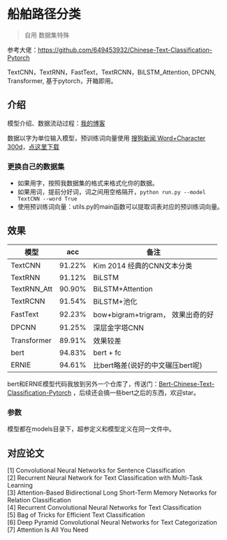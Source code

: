# 船舶路径分类

> 自用 数据集特殊

参考大佬：https://github.com/649453932/Chinese-Text-Classification-Pytorch

TextCNN，TextRNN，FastText，TextRCNN，BiLSTM_Attention, DPCNN, Transformer, 基于pytorch，开箱即用。

## 介绍

模型介绍、数据流动过程：[我的博客](https://zhuanlan.zhihu.com/p/73176084)

数据以字为单位输入模型，预训练词向量使用 [搜狗新闻 Word+Character 300d](https://github.com/Embedding/Chinese-Word-Vectors)，[点这里下载](https://pan.baidu.com/s/14k-9jsspp43ZhMxqPmsWMQ)

### 更换自己的数据集

- 如果用字，按照我数据集的格式来格式化你的数据。
- 如果用词，提前分好词，词之间用空格隔开，`python run.py --model TextCNN --word True`
- 使用预训练词向量：utils.py的main函数可以提取词表对应的预训练词向量。

## 效果

| 模型          | acc    | 备注                         |
|-------------|--------|----------------------------|
| TextCNN     | 91.22% | Kim 2014 经典的CNN文本分类        |
| TextRNN     | 91.12% | BiLSTM                     |
| TextRNN_Att | 90.90% | BiLSTM+Attention           |
| TextRCNN    | 91.54% | BiLSTM+池化                  |
| FastText    | 92.23% | bow+bigram+trigram， 效果出奇的好 |
| DPCNN       | 91.25% | 深层金字塔CNN                   |
| Transformer | 89.91% | 效果较差                       |
| bert        | 94.83% | bert + fc                  |
| ERNIE       | 94.61% | 比bert略差(说好的中文碾压bert呢)      |

bert和ERNIE模型代码我放到另外一个仓库了，传送门：[Bert-Chinese-Text-Classification-Pytorch](https://github.com/649453932/Bert-Chinese-Text-Classification-Pytorch)
，后续还会搞一些bert之后的东西，欢迎star。

### 参数

模型都在models目录下，超参定义和模型定义在同一文件中。

## 对应论文

[1] Convolutional Neural Networks for Sentence Classification  
[2] Recurrent Neural Network for Text Classification with Multi-Task Learning  
[3] Attention-Based Bidirectional Long Short-Term Memory Networks for Relation Classification  
[4] Recurrent Convolutional Neural Networks for Text Classification  
[5] Bag of Tricks for Efficient Text Classification  
[6] Deep Pyramid Convolutional Neural Networks for Text Categorization  
[7] Attention Is All You Need  
